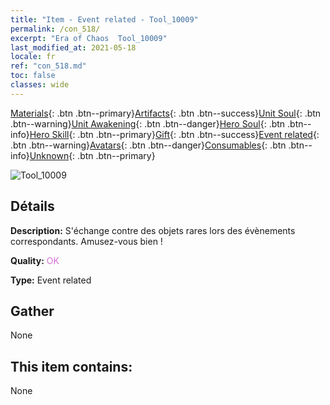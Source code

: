```yaml
---
title: "Item - Event related - Tool_10009"
permalink: /con_518/
excerpt: "Era of Chaos  Tool_10009"
last_modified_at: 2021-05-18
locale: fr
ref: "con_518.md"
toc: false
classes: wide
---
```

 [Materials](/ItemsFR/){: .btn .btn--primary}[Artifacts](/ItemsFR/Artifacts/){: .btn .btn--success}[Unit Soul](/ItemsFR/UnitSoul/){: .btn .btn--warning}[Unit Awakening](/ItemsFR/UnitAwakening/){: .btn .btn--danger}[Hero Soul](/ItemsFR/HeroSoul/){: .btn .btn--info}[Hero Skill](/ItemsFR/HeroSkill/){: .btn .btn--primary}[Gift](/ItemsFR/Gift/){: .btn .btn--success}[Event related](/ItemsFR/Events/){: .btn .btn--warning}[Avatars](/ItemsFR/Avatars/){: .btn .btn--danger}[Consumables](/ItemsFR/Consumables/){: .btn .btn--info}[Unknown](/ItemsFR/Unknown/){: .btn .btn--primary}

 ![Tool_10009](/images/t/i_10009.png)

## Détails
 **Description:** S'échange contre des objets rares lors des évènements correspondants. Amusez-vous bien !

 **Quality:** <span style="color: #DA70D6">OK</span>

 **Type:** Event related

## Gather

  None

## This item contains:

  None

